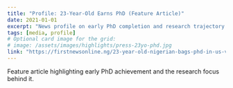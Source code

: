 ```yaml
---
title: "Profile: 23‑Year‑Old Earns PhD (Feature Article)"
date: 2021-01-01
excerpt: "News profile on early PhD completion and research trajectory."
tags: [media, profile]
# Optional card image for the grid:
# image: /assets/images/highlights/press-23yo-phd.jpg
link: "https://firstnewsonline.ng/23-year-old-nigerian-bags-phd-in-us-varsity/"
---
```


Feature article highlighting early PhD achievement and the research focus behind it.

